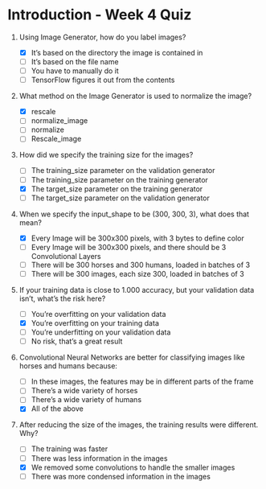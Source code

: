 # Introduction - Week 4 Quiz

1. Using Image Generator, how do you label images?

   - [X] It’s based on the directory the image is contained in
   - [ ] It’s based on the file name
   - [ ] You have to manually do it
   - [ ] TensorFlow figures it out from the contents

2. What method on the Image Generator is used to normalize the image?

   - [X] rescale
   - [ ] normalize_image
   - [ ] normalize
   - [ ] Rescale_image

3. How did we specify the training size for the images?

   - [ ] The training_size parameter on the validation generator
   - [ ] The training_size parameter on the training generator
   - [X] The target_size parameter on the training generator
   - [ ] The target_size parameter on the validation generator

4. When we specify the input_shape to be (300, 300, 3), what does that mean?

   - [X] Every Image will be 300x300 pixels, with 3 bytes to define color
   - [ ] Every Image will be 300x300 pixels, and there should be 3 Convolutional Layers
   - [ ] There will be 300 horses and 300 humans, loaded in batches of 3
   - [ ] There will be 300 images, each size 300, loaded in batches of 3

5. If your training data is close to 1.000 accuracy, but your validation data isn’t, what’s the risk here?

   - [ ] You’re overfitting on your validation data
   - [X] You’re overfitting on your training data
   - [ ] You’re underfitting on your validation data
   - [ ] No risk, that’s a great result

6. Convolutional Neural Networks are better for classifying images like horses and humans because:

   - [ ] In these images, the features may be in different parts of the frame
   - [ ] There’s a wide variety of horses
   - [ ] There’s a wide variety of humans
   - [X] All of the above

7. After reducing the size of the images, the training results were different. Why?

   - [ ] The training was faster
   - [ ] There was less information in the images
   - [X] We removed some convolutions to handle the smaller images
   - [ ] There was more condensed information in the images
